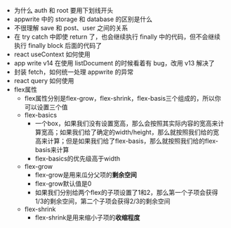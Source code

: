 - 为什么 auth 和 root 要用下划线开头
- appwrite 中的 storage 和 database 的区别是什么
- 不很理解 save 和 post、user 之间的关系
- 在 try catch 中即使 return 了，也会继续执行 finally 中的代码，但不会继续执行 finally block 后面的代码了
- react useContext 如何使用
- app write v14 在使用 listDocument 的时候看着有 bug，改用 v13 解决了
- 封装 fetch，如何统一处理 appwrite 的异常
- react query 如何使用
- flex属性
  - flex属性分别是flex-grow，flex-shrink，flex-basis三个组成的，所以你可以设置三个值
  - flex-basics
    - 一个box，如果我们没有设置宽高，那么会按照其实际内容的宽高来计算宽高；如果我们给了确定的width/height，那么就按照我们给的宽高来计算；但是如果我们给了flex-basis，那么就按照我们给的flex-basis来计算
    - flex-basics的优先级高于width
  - flex-grow
    - flex-grow是用来瓜分父项的**剩余空间**
    - flex-grow默认值是0
    - 如果我们分别给两个flex的子项设置了1和2，那么第一个子项会获得1/3的剩余空间，第二个子项会获得2/3的剩余空间
  - flex-shrink
    - flex-shrink是用来缩小子项的**收缩程度**
